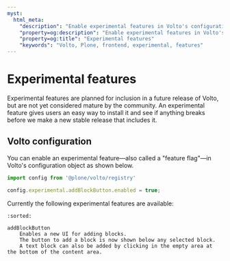 ```yaml
---
myst:
  html_meta:
    "description": "Enable experimental features in Volto's configuration object"
    "property=og:description": "Enable experimental features in Volto's configuration object"
    "property=og:title": "Experimental features"
    "keywords": "Volto, Plone, frontend, experimental, features"
---
```


# Experimental features

Experimental features are planned for inclusion in a future release of Volto,
but are not yet considered mature by the community.
An experimental feature gives users an easy way to install it and see if anything breaks before we make a new stable release that includes it.

## Volto configuration

You can enable an experimental feature—also called a "feature flag"—in Volto's configuration object as shown below.

```js
import config from '@plone/volto/registry'

config.experimental.addBlockButton.enabled = true;
```

Currently the following experimental features are available:

```{glossary}
:sorted:

addBlockButton
    Enables a new UI for adding blocks.
    The button to add a block is now shown below any selected block.
    A text block can also be added by clicking in the empty area at the bottom of the content area.

```
